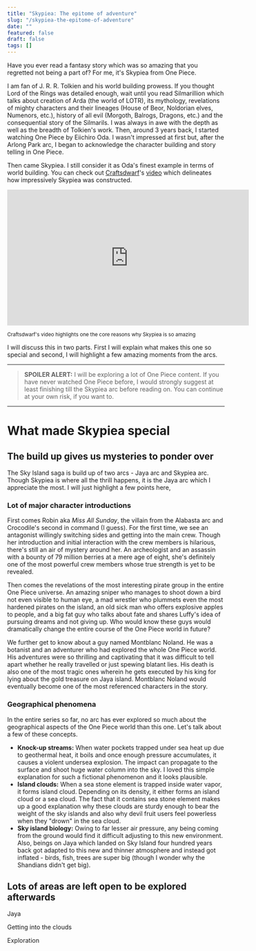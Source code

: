 ```yaml
---
title: "Skypiea: The epitome of adventure"
slug: "/skypiea-the-epitome-of-adventure"
date: ""
featured: false
draft: false
tags: []
---
```


Have you ever read a fantasy story which was so amazing that you regretted not being a part of? For me, it's Skypiea from One Piece.

I am fan of J. R. R. Tolkien and his world building prowess. If you thought Lord of the Rings was detailed enough, wait until you read Silmarillion which talks about creation of Arda (the world of LOTR), its mythology, revelations of mighty characters and their lineages (House of Beor, Noldorian elves, Numenors, etc.), history of all evil (Morgoth, Balrogs, Dragons, etc.) and the consequential story of the Silmarils. I was always in awe with the depth as well as the breadth of Tolkien's work. Then, around 3 years back, I started watching One Piece by Eiichiro Oda. I wasn't impressed at first but, after the Arlong Park arc, I began to acknowledge the character building and story telling in One Piece.

Then came Skypiea. I still consider it as Oda's finest example in terms of world building. You can check out [Craftsdwarf](https://www.youtube.com/channel/UCMG_DhlUf6UXgSaFfS6JD1g)'s [video](https://www.youtube.com/watch?v=2sdORk7V-Do) which delineates how impressively Skypiea was constructed.

<iframe width="560" height="315" src="https://www.youtube.com/embed/2sdORk7V-Do" frameborder="0" allow="accelerometer; autoplay; encrypted-media; gyroscope; picture-in-picture" allowfullscreen></iframe>

<small>Craftsdwarf's video highlights one the core reasons why Skypiea is so amazing</small>

I will discuss this in two parts. First I will explain what makes this one so special and second, I will highlight a few amazing moments from the arcs.

---

> **SPOILER ALERT:** I will be exploring a lot of One Piece content. If you have never watched One Piece before, I would strongly suggest at least finishing till the Skypiea arc before reading on. You can continue at your own risk, if you want to.

---

# What made Skypiea special

## The build up gives us mysteries to ponder over

The Sky Island saga is build up of two arcs - Jaya arc and Skypiea arc. Though Skypiea is where all the thrill happens, it is the Jaya arc which I appreciate the most. I will just highlight a few points here,

### Lot of major character introductions

First comes Robin aka _Miss All Sunday_, the villain from the Alabasta arc and Crocodile's second in command (I guess). For the first time, we see an antagonist willingly switching sides and getting into the main crew. Though her introduction and initial interaction with the crew members is hilarious, there's still an air of mystery around her. An archeologist and an assassin with a bounty of 79 million berries at a mere age of eight, she's definitely one of the most powerful crew members whose true strength is yet to be revealed.

Then comes the revelations of the most interesting pirate group in the entire One Piece universe. An amazing sniper who manages to shoot down a bird not even visible to human eye, a mad wrestler who plummets even the most hardened pirates on the island, an old sick man who offers explosive apples to people, and a big fat guy who talks about fate and shares Luffy's idea of pursuing dreams and not giving up. Who would know these guys would dramatically change the entire course of the One Piece world in future?

We further get to know about a guy named Montblanc Noland. He was a botanist and an adventurer who had explored the whole One Piece world. His adventures were so thrilling and captivating that it was difficult to tell apart whether he really travelled or just spewing blatant lies. His death is also one of the most tragic ones wherein he gets executed by his king for lying about the gold treasure on Jaya island. Montblanc Noland would eventually become one of the most referenced characters in the story.

### Geographical phenomena

In the entire series so far, no arc has ever explored so much about the geographical aspects of the One Piece world than this one. Let's talk about a few of these concepts.

* **Knock-up streams:** When water pockets trapped under sea heat up due to geothermal heat, it boils and once enough pressure accumulates, it causes a violent undersea explosion. The impact can propagate to the surface and shoot huge water column into the sky. I loved this simple explanation for such a fictional phenomenon and it looks plausible.
* **Island clouds:** When a sea stone element is trapped inside water vapor, it forms island cloud. Depending on its density, it either forms an island cloud or a sea cloud. The fact that it contains sea stone element makes up a good explanation why these clouds are sturdy enough to bear the weight of the sky islands and also why devil fruit users feel powerless when they "drown" in the sea cloud.
* **Sky island biology:** Owing to far lesser air pressure, any being coming from the ground would find it difficult adjusting to this new environment. Also, beings on Jaya which landed on Sky Island four hundred years back got adapted to this new and thinner atmosphere and instead got inflated - birds, fish, trees are super big (though I wonder why the Shandians didn't get big).

## Lots of areas are left open to be explored afterwards

Jaya

Getting into the clouds

Exploration
